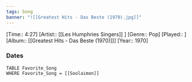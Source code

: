 ```yaml
---
tags: Song  
banner: "![[Greatest Hits - Das Beste (1970).jpg]]"
---
```

[Time:: 4:27]
[Artist:: [[Les Humphries Singers]] ]
[Genre:: Pop]
[Played:: ]
[Album:: [[Greatest Hits - Das Beste (1970)]]]
[Year:: 1970]
### Dates
````dataview
TABLE Favorite_Song
WHERE Favorite_Song = [[Soolaimon]]
````